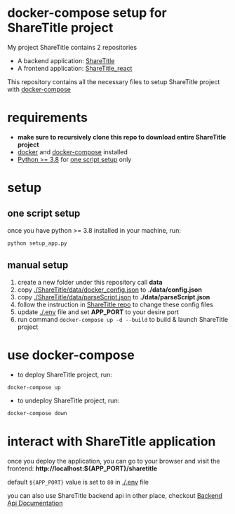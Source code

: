 
# docker-compose setup for ShareTitle project

My project ShareTitle contains 2 repositories

* A backend application: [ShareTitle](https://github.com/Gavin1937/ShareTitle)
* A frontend application: [ShareTitle_react](https://github.com/Gavin1937/ShareTitle_react)

This repository contains all the necessary files to setup ShareTitle project with [docker-compose](https://docs.docker.com/compose/)

# requirements

* **make sure to recursively clone this repo to download entire ShareTitle project**
* [docker](https://docs.docker.com/) and [docker-compose](https://docs.docker.com/compose/install/) installed
* [Python >= 3.8](https://www.python.org/) for [one script setup](#one-script-setup) only

# setup

## one script setup

once you have python >= 3.8 installed in your machine, run:

```sh
python setup_app.py
```

## manual setup

1. create a new folder under this repository call **data**
2. copy [./ShareTitle/data/docker_config.json](https://github.com/Gavin1937/ShareTitle/blob/main/data/docker_config.json) to **./data/config.json**
3. copy [./ShareTitle/data/parseScript.json](https://github.com/Gavin1937/ShareTitle/blob/main/data/parseScript.json) to **./data/parseScript.json**
4. follow the instruction in [ShareTitle repo](https://github.com/Gavin1937/ShareTitle#configuration) to change these config files
5. update [./.env](./.env) file and set **APP_PORT** to your desire port
6. run command `docker-compose up -d --build` to build & launch ShareTitle project

# use docker-compose

* to deploy ShareTitle project, run:

```sh
docker-compose up
```

* to undeploy ShareTitle project, run:

```sh
docker-compose down
```

# interact with ShareTitle application

once you deploy the application, you can go to your browser and visit the frontend: **http://localhost:${APP_PORT}/sharetitle**

default `${APP_PORT}` value is set to `80` in [./.env](./.env) file

you can also use ShareTitle backend api in other place, checkout [Backend Api Documentation](https://github.com/Gavin1937/ShareTitle/blob/main/doc/ApiDocumentation.md)

